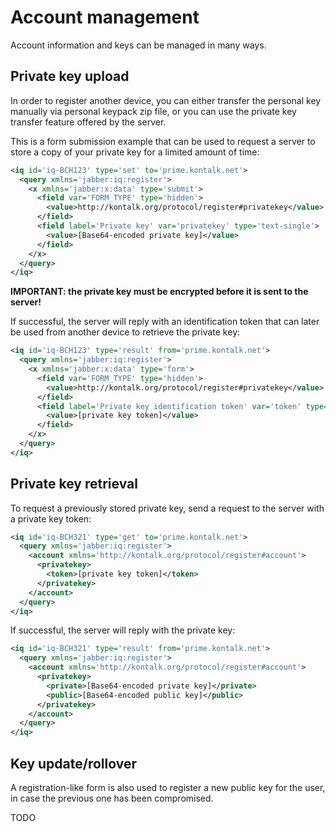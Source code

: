 # Account management

Account information and keys can be managed in many ways.

## Private key upload

In order to register another device, you can either transfer the personal key
manually via personal keypack zip file, or you can use the private key transfer
feature offered by the server.

This is a form submission example that can be used to request a server to store
a copy of your private key for a limited amount of time:

```xml
<iq id='iq-BCH123' type='set' to='prime.kontalk.net'>
  <query xmlns='jabber:iq:register'>
    <x xmlns='jabber:x:data' type='submit'>
      <field var='FORM_TYPE' type='hidden'>
        <value>http://kontalk.org/protocol/register#privatekey</value>
      </field>
      <field label='Private key' var='privatekey' type='text-single'>
        <value>[Base64-encoded private key]</value>
      </field>
    </x>
  </query>
</iq>
```

**IMPORTANT: the private key must be encrypted before it is sent to the server!**

If successful, the server will reply with an identification token that can later
be used from another device to retrieve the private key:

```xml
<iq id='iq-BCH123' type='result' from='prime.kontalk.net'>
  <query xmlns='jabber:iq:register'>
    <x xmlns='jabber:x:data' type='form'>
      <field var='FORM_TYPE' type='hidden'>
        <value>http://kontalk.org/protocol/register#privatekey</value>
      </field>
      <field label='Private key identification token' var='token' type='text-single'>
        <value>[private key token]</value>
      </field>
    </x>
  </query>
</iq>
```

## Private key retrieval

To request a previously stored private key, send a request to the server with
a private key token:

```xml
<iq id='iq-BCH321' type='get' to='prime.kontalk.net'>
  <query xmlns='jabber:iq:register'>
    <account xmlns='http://kontalk.org/protocol/register#account'>
      <privatekey>
        <token>[private key token]</token>
      </privatekey>
    </account>
  </query>
</iq>
```

If successful, the server will reply with the private key:

```xml
<iq id='iq-BCH321' type='result' from='prime.kontalk.net'>
  <query xmlns='jabber:iq:register'>
    <account xmlns='http://kontalk.org/protocol/register#account'>
      <privatekey>
        <private>[Base64-encoded private key]</private>
        <public>[Base64-encoded public key]</public>
      </privatekey>
    </account>
  </query>
</iq>
```

## Key update/rollover

A registration-like form is also used to register a new public key for the user,
in case the previous one has been compromised.

TODO
